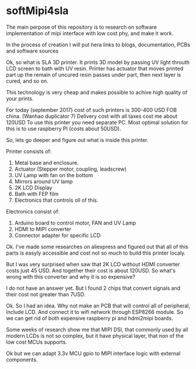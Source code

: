 # softMipi4sla

The main perpose of this repository is to research on software implementation of mipi
interface with low cost phy, and make it work.

In the process of creation I will put hera links to blogs, documentation, PCBs and software sources

Ok, so what is SLA 3D printer. It prints 3D model by passing UV light throuth LCD screen to bath with UV resin.
Printer has actuator that moves printed part up the remain of uncured resin passes under part, then next layer is cured, and so on.

This technology is very cheap and makes possible to achive high quality of your prints.

For today (september 2017) cost of such printers is 300-400 USD FOB china. (Wanhao duplicator 7)
Delivery cost with all taxes cost me about 120USD
To use this printer you need separate PC. Most optimal solution for this is to use raspberry PI (costs about 50USD).

So, lets go deeper and figure out what is inside this printer.
<todo Insert link to ictures>

Printer consists of:
1. Metal base and enclosure.
2. Actuator (Stepper motor, coupling, leadscrew)
3. UV Lamp with fan on the bottom
4. Mirrors around UV lamp
5. 2K LCD Display
6. Bath with FEP film
7. Electronics that controls oll of this.

Electronics consist of:
1. Arduino board to control motor, FAN and UV Lamp
2. HDMI to MIPI converter
3. Connector adapter for specific LCD

Ok. I've made some researches on aliexpress and figured out that all of this parts is easyly accessible and cost not so much to build this printer localy.

But I was very surprised when saw that 2K LCD without HDMI converter costs just 45 USD. And together their cost is about 120USD.
So what's wrong with this converter and why it is so expensive?

I do not have an answer yet. But I found 2 chips that convert signals and their cost not greater than 7USD.

Ok. So I had an idea. Why not make an PCB that will control all of peripheral, include LCD. And connect it to wifi network through ESP8266 module. So we can get rid of both expensive raspberry pi and hdmi2mipi boards. 

Some weeks of research show me that MIPI DSI, that commonly used by all modern LCDs is not so complex, but it have physical layer, that non of the low cost MCUs supports. 

Ok but we can adapt 3.3v MCU gpio to MIPI interface logic with external components.


